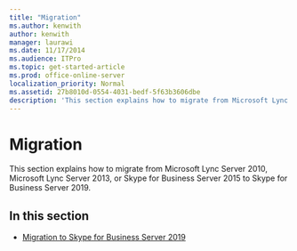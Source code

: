 ```yaml
---
title: "Migration"
ms.author: kenwith
author: kenwith
manager: laurawi
ms.date: 11/17/2014
ms.audience: ITPro
ms.topic: get-started-article
ms.prod: office-online-server
localization_priority: Normal
ms.assetid: 27b8010d-0554-4031-bedf-5f63b3606dbe
description: 'This section explains how to migrate from Microsoft Lync Server 2010, Microsoft Lync Server 2013, or Skype for Business Server 2015 to Skype for Business Server 2019.'
---
```


# Migration
This section explains how to migrate from Microsoft Lync Server 2010, Microsoft Lync Server 2013, or Skype for Business Server 2015 to Skype for Business Server 2019.
  
## In this section

- [Migration to Skype for Business Server 2019](migration-to-skype-for-business-server-2019/migration-to-skype-for-business-server-2019.md)